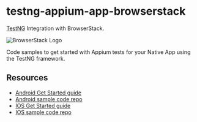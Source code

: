 # testng-appium-app-browserstack

[TestNG](http://testng.org) Integration with BrowserStack.

![BrowserStack Logo](https://d98b8t1nnulk5.cloudfront.net/production/images/layout/logo-header.png?1469004780)

Code samples to get started with Appium tests for your Native App using the TestNG framework.

## Resources
* [Android Get Started guide](https://www.browserstack.com/app-automate/get-started)
* [Android sample code repo](https://github.com/browserstack/testng-appium-app-browserstack/tree/master/android)
* [IOS Get Started guide](https://www.browserstack.com/app-automate/get-started)
* [IOS sample code repo](https://github.com/browserstack/testng-appium-app-browserstack/tree/master/ios)
